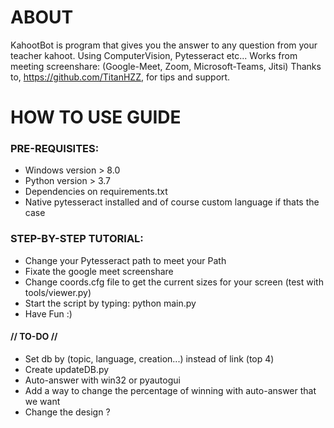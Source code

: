 # ABOUT #

KahootBot is program that gives you the answer to any question from your teacher kahoot.
Using ComputerVision, Pytesseract etc...
Works from meeting screenshare: (Google-Meet, Zoom, Microsoft-Teams, Jitsi)
Thanks to, https://github.com/TitanHZZ, for tips and support.

# HOW TO USE GUIDE #

 ### PRE-REQUISITES: ###
- Windows version > 8.0
- Python version > 3.7
- Dependencies on requirements.txt
- Native pytesseract installed and of course custom language if thats the case


 ### STEP-BY-STEP TUTORIAL: ###
- Change your Pytesseract path to meet your Path
- Fixate the google meet screenshare
- Change coords.cfg file to get the current sizes for your screen (test with tools/viewer.py)
- Start the script by typing: python main.py 
- Have Fun :)



#### // TO-DO // ####
- Set db by (topic, language, creation...) instead of link (top 4)
- Create updateDB.py
- Auto-answer with win32 or pyautogui
- Add a way to change the percentage of winning with auto-answer that we want
- Change the design ?
